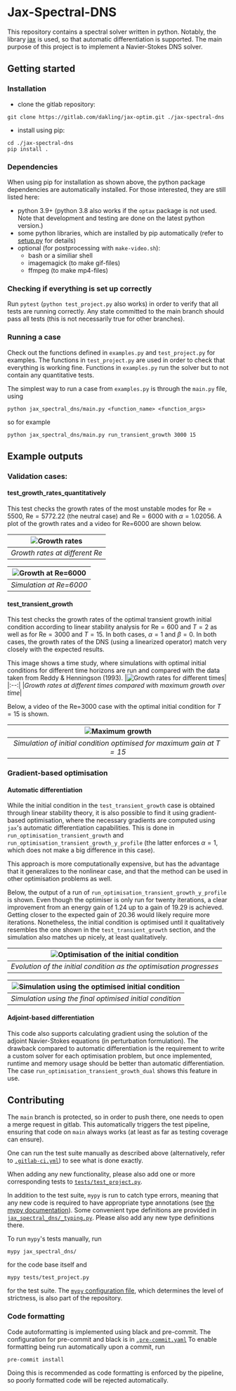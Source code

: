 # Jax-Spectral-DNS

This repository contains a spectral solver written in python. Notably, the
library [jax](https://github.com/google/jax) is used, so that automatic
differentiation is supported. The main purpose of this project is to implement a
Navier-Stokes DNS solver. 

## Getting started

### Installation

- clone the gitlab repository:
```
git clone https://gitlab.com/dakling/jax-optim.git ./jax-spectral-dns
```

- install using pip:
```
cd ./jax-spectral-dns
pip install .
```


### Dependencies

When using pip for installation as shown above, the python package dependencies
are automatically installed. For those interested, they are still listed here:

- python 3.9+ (python 3.8 also works if the `optax` package is not used. Note that development and testing are done on the latest python version.)
- some python libraries, which are installed by pip automatically (refer to [setup.py](./setup.py) for details)
- optional (for postprocessing with `make-video.sh`):
    - bash or a similiar shell
    - imagemagick (to make gif-files)
    - ffmpeg (to make mp4-files)

### Checking if everything is set up correctly

Run `pytest` (`python test_project.py` also works) in order to verify that all
tests are running correctly.  Any state committed to the main branch should pass
all tests (this is not necessarily true for other branches).

### Running a case

Check out the functions defined in `examples.py` and `test_project.py` for examples. The
functions in `test_project.py` are used in order to check that everything is working
fine. Functions in `examples.py` run the solver but to not contain any
quantitative tests.

The simplest way to run a case from `examples.py` is through the `main.py` file, using 
```
python jax_spectral_dns/main.py <function_name> <function_args>
```
so for example
```
python jax_spectral_dns/main.py run_transient_growth 3000 15
```

## Example outputs

### Validation cases:

#### test_growth_rates_quantitatively

This test checks the growth rates of the most unstable modes for $\text{Re}=5500$,
$\text{Re}=5772.22$ (the neutral case) and $\text{Re}=6000$ with $\alpha=1.02056$. A plot of the growth rates and a video for Re=6000 are shown below.

|![Growth rates]( ./img/energy_growth_rates.png )|
|:--:| 
|*Growth rates at different Re*|

|![Growth at Re=6000]( ./img/Re_6000_growth.gif )|
|:--:| 
|*Simulation at Re=6000*|

#### test_transient_growth

This test checks the growth rates of the optimal transient growth initial
condition according to linear stability analysis for $\text{Re}=600$ and $T=2$ as well as
for $\text{Re}=3000$ and $T=15$. In both cases, $\alpha=1$ and $\beta=0$.
In both cases, the growth rates of
the DNS (using a linearized operator) match very closely with the expected results.

This image shows a time study, where simulations with optimal initial conditions
for different time horizons are run and compared with the data taken from Reddy
& Henningson (1993).
|![Growth rates for different times]( ./img/energy_t_final.png )|
|:--:| 
|*Growth rates at different times compared with maximum growth over time*|

Below, a video of the Re=3000 case with the optimal initial condition for $T=15$
is shown. 

|![Maximum growth]( ./img/Re_3000_transient_growth.gif )|
|:--:| 
|*Simulation of initial condition optimised for maximum gain at $T=15$*|

### Gradient-based optimisation

#### Automatic differentiation

While the initial condition in the `test_transient_growth` case is obtained
through linear stability theory, it is also possible to find it using
gradient-based optimisation, where the necessary gradients are computed using
`jax`'s automatic differentiation capabilities.  This is done in
`run_optimisation_transient_growth` and
`run_optimisation_transient_growth_y_profile` (the latter enforces $\alpha=1$,
which does not make a big difference in this case).

This approach is more computationally expensive, but has the advantage that it
generalizes to the nonlinear case, and that the method can be used in other
optimisation problems as well.

Below, the output of a run of `run_optimisation_transient_growth_y_profile` is shown. 
Even though the optimiser is only run for twenty iterations, a clear improvement
from an energy gain of $1.24$ up to a gain of $19.29$ is achieved. Getting closer to 
the expected gain of $20.36$ would likely require more iterations.
Nonetheless, the initial condition is optimised until it qualitatively resembles
the one shown in the `test_transient_growth` section, and the simulation
also matches up nicely, at least qualitatively.

|![Optimisation of the initial condition]( ./img/Re_3000_transient_growth_initial.gif )|
|:--:| 
|*Evolution of the initial condition as the optimisation progresses*|

|![Simulation using the optimised initial condition]( ./img/Re_3000_transient_growth_optimiser.gif )|
|:--:| 
|*Simulation using the final optimised initial condition*|

#### Adjoint-based differentiation

This code also supports calculating gradient using the solution of the adjoint
Navier-Stokes equations (in perturbation formulation). The drawback compared to
automatic differentiation is the requirement to write a custom solver for each
optimisation problem, but once implemented, runtime and memory usage should be
better than automatic differentiation. The case
`run_optimisation_transient_growth_dual` shows this feature in use.

## Contributing 

The `main` branch is protected, so in order to push there, one needs to open a
merge request in gitlab. This automatically triggers the test pipeline, ensuring
that code on `main` always works (at least as far as testing coverage can
ensure).

One can run the test suite manually as described above (alternatively, refer to
[`.gitlab-ci.yml`](./.gitlab-ci.yml)) to see what is done exactly.

When adding any new functionality, please also add one or more corresponding
tests to [`tests/test_project.py`](./tests/test_project.py).

In addition to the test suite, `mypy` is run to catch type errors, meaning that
any new code is required to have appropriate type annotations (see [the mypy
documentation](https://mypy.readthedocs.io/en/stable/)). Some convenient type
definitions are provided in [`jax_spectral_dns/_typing.py`](./jax_spectral_dns/_typing.py). Please also add any
new type definitions there.

To run `mypy`'s tests manually, run
```
mypy jax_spectral_dns/
```
for the code base itself and 
```
mypy tests/test_project.py
```
for the test suite. The [`mypy` configuration file](./mypy.ini), which determines the level of
strictness, is also part of the repository.

### Code formatting

Code autoformatting is implemented using black and pre-commit. The configuration
for pre-commit and black is in [`.pre-commit.yaml`](./.pre-commit.yaml) To enable formatting
being run automatically upon a commit, run 
```
pre-commit install
```
Doing this is recommended as code formatting is enforced by the pipeline, so
poorly formatted code will be rejected automatically.
